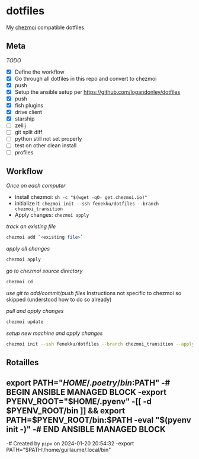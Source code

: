 # dotfiles

My [chezmoi](https://www.chezmoi.io/) compatible dotfiles.

## Meta
*TODO*
- [x] Define the workflow
- [x] Go through all dotfiles in this repo and convert to chezmoi
- [x] push
- [x] Setup the ansible setup per https://github.com/logandonley/dotfiles
- [x] push
- [x] fish plugins
- [x] drive client
- [x] starship
- [ ] zellij
- [ ] git split diff
- [ ] python still not set properly
- [ ] test on other clean install
- [ ] profiles

## Workflow
*Once on each computer*
- Install chezmoi: `sh -c "$(wget -qO- get.chezmoi.io)"`
- initialize it: `chezmoi init --ssh fenekku/dotfiles --branch chezmoi_transition`
- Apply changes: `chezmoi apply`

*track an existing file*
```bash
chezmoi add `<existing file>`
```

*apply all changes*

```bash
chezmoi apply
```

*go to chezmoi source directory*

```bash
chezmoi cd
```

*use git to add/commit/push files*
Instructions not specific to chezmoi so skipped (understood how to do so already)


*pull and apply changes*

```bash
chezmoi update
```

*setup new machine and apply changes*

```bash
chezmoi init --ssh fenekku/dotfiles --branch chezmoi_transition --apply
```

## Rotailles
export PATH="$HOME/.poetry/bin:$PATH"
-# BEGIN ANSIBLE MANAGED BLOCK
-export PYENV_ROOT="$HOME/.pyenv"
-[[ -d $PYENV_ROOT/bin ]] && export PATH=$PYENV_ROOT/bin:$PATH
-eval "$(pyenv init -)"
-# END ANSIBLE MANAGED BLOCK
-
-# Created by `pipx` on 2024-01-20 20:54:32
-export PATH="$PATH:/home/guillaume/.local/bin"
